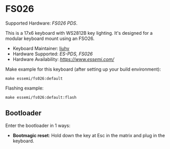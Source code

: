# FS026

Supported Hardware: *FS026 PDS*.

This is a 17x6 keyboard with WS2812B key lighting.
It's designed for a modular keyboard mount using an FSO26.

* Keyboard Maintainer: [liuhy](https://github.com/liuhy-2020)
* Hardware Supported: *ES-PDS, FS026*
* Hardware Availability: *https://www.essemi.com/*

Make example for this keyboard (after setting up your build environment):

    make essemi/fs026:default

Flashing example:

    make essemi/fs026:default:flash

## Bootloader

Enter the bootloader in 1 ways:

* **Bootmagic reset**: Hold down the key at Esc in the matrix and plug in the keyboard.

